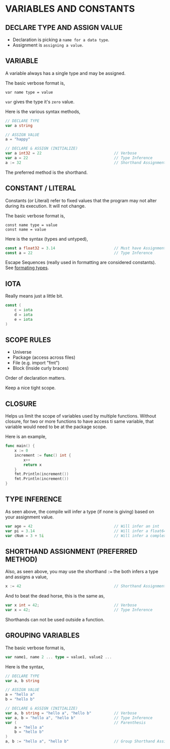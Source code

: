 # VARIABLES AND CONSTANTS

## DECLARE TYPE AND ASSIGN VALUE

* Declaration is picking a `name for a data type`.
* Assignment is `assigning a value`.

## VARIABLE

A variable always has a single type and may be assigned.

The basic verbose format is,

```
var name type = value
```

`var` gives the type it's `zero` value.

Here is the various syntax methods,

```go
// DECLARE TYPE
var a string

// ASSIGN VALUE
a = "happy"

// DECLARE & ASSIGN (INITIALIZE)
var a int32 = 22                                // Verbose
var a = 22                                      // Type Inference
a := 32                                         // Shorthand Assignment
```

The preferred method is the shorthand.

## CONSTANT / LITERAL

Constants (or Literal) refer to fixed values that the
program may not alter during its execution.
It will not change.

The basic verbose format is,

```
const name type = value
const name = value
```

Here is the syntax (types and untyped),

```go
const a float32 = 3.14                          // Must have Assignment
const a = 22                                    // Type Inference
```

Escape Sequences (really used in formatting are considered constants).
See [formating types](https://github.com/JeffDeCola/my-cheat-sheets/tree/master/software/development/languages/go-cheat-sheet/formating-types.md).

## IOTA

Really means just a little bit.

```go
const (
	c = iota
	d = iota
	e = iota
)
```

## SCOPE RULES

* Universe
* Package (access across files)
* File (e.g. import "fmt")
* Block (Inside curly braces)

Order of declaration matters.

Keep a nice tight scope.

## CLOSURE

Helps us limit the scope of variables used by multiple functions.
Without closure, for two or more functions to have access ti same variable,
that variable would need to be at the package scope.

Here is an example,

```go
func main() {
    x := 0
    increment := func() int {
        x++
        return x
    }
    fmt.Println(increment())
    fmt.Println(increment())
}

```

## TYPE INFERENCE

As seen above, the compile will infer a type (if none is giving)
based on your assignment value.

```go
var age = 42                                    // Will infer an int
var pi = 3.14                                   // Will infer a float64
var cNum = 3 + 5i                               // Will infer a complex128
```

## SHORTHAND ASSIGNMENT (PREFERRED METHOD)

Also, as seen above, you may use the shorthand `:=`
the both infers a type and assigns a value,

```go
x := 42                                         // Shorthand Assignment
```

And to beat the dead horse, this is the same as,

```go
var x int = 42;                                 // Verbose
var x = 42;                                     // Type Inference
```

Shorthands can not be used outside a function.

## GROUPING VARIABLES

The basic verbose format is,

```go
var name1, name 2 ... type = value1, value2 ...
```

Here is the syntax,

```go
// DECLARE TYPE
var a, b string

// ASSIGN VALUE
a = "hello a"
b = "hello b"

// DECLARE & ASSIGN (INITIALIZE)
var a, b string = "hello a", "hello b"          // Verbose
var a, b = "hello a", "hello b"                 // Type Inference
var (                                           // Parenthesis
    a = "hello a"
    b = "hello b"
)
a, b := "hello a", "hello b"                    // Group Shorthand Assignment
```
